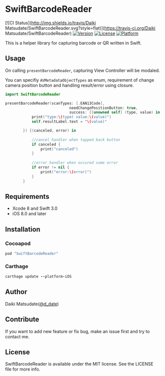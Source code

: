 # SwiftBarcodeReader

[![CI Status](http://img.shields.io/travis/Daiki Matsudate/SwiftBarcodeReader.svg?style=flat)](https://travis-ci.org/Daiki Matsudate/SwiftBarcodeReader)
[![Version](https://img.shields.io/cocoapods/v/SwiftBarcodeReader.svg?style=flat)](http://cocoapods.org/pods/SwiftBarcodeReader)
[![License](https://img.shields.io/cocoapods/l/SwiftBarcodeReader.svg?style=flat)](http://cocoapods.org/pods/SwiftBarcodeReader)
[![Platform](https://img.shields.io/cocoapods/p/SwiftBarcodeReader.svg?style=flat)](http://cocoapods.org/pods/SwiftBarcodeReader)

This is a helper library for capturing barcode or QR written in Swift.

## Usage

On calling `presentBarcodeReader`, capturing View Controller will be modaled.

You can specifiy `AVMetadataObjectTypes` as enum, requirement of change camera position button and handling result/error using closure.

```swift
import SwiftBarcodeReader

presentBarcodeReader(scanTypes: [.EAN13Code],
                             needChangePositionButton: true,
                             success: {[unowned self] (type, value) in
            print("type:\(type) value:\(value)")
            self.resultLabel.text = "\(value)"

        }) {(canceled, error) in
            
            //cancel handler when tapped back button
            if canceled {
                print("canceled")
            }
            
            //error handler when occured some error
            if error != nil {
                print("error:\(error)")
            }
        }
```


## Requirements
* Xcode 8 and Swift 3.0
* iOS 8.0 and later

## Installation

### Cocoapod

```ruby
pod "SwiftBarcodeReader"
```

### Carthage

``` ruby
carthage update --platform-iOS
```

## Author

Daiki Matsudate([@d_date](https://twitter.com/d_date))

## Contribute

 If you want to add new feature or fix bug, make an issue first and try to contact me.

## License

SwiftBarcodeReader is available under the MIT license. See the LICENSE file for more info.
